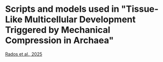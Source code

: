 # Scripts and models used in "Tissue-Like Multicellular Development Triggered by Mechanical Compression in Archaea"

[Rados et al., 2025]([https://www.science.org/doi/10.1126/science.adu0047])

